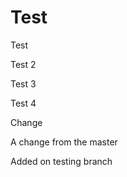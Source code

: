 Test
====

Test

Test 2

Test 3

Test 4

Change

A change from the master

Added on testing branch

